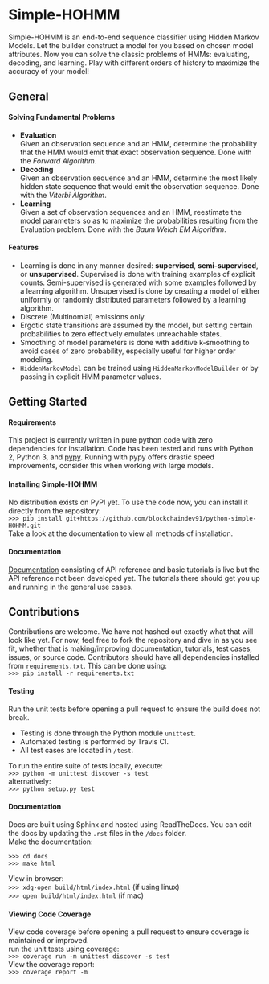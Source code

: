 # Simple-HOHMM  

Simple-HOHMM is an end-to-end sequence classifier using Hidden Markov Models. Let the builder construct a model for you based on chosen model attributes. Now you can solve the classic problems of HMMs: evaluating, decoding, and learning. Play with different orders of history to maximize the accuracy of your model!

## General

#### Solving Fundamental Problems
* **Evaluation**  
	Given an observation sequence and an HMM, determine the probability that the HMM would emit that exact observation sequence. Done with the *Forward Algorithm*.
* **Decoding**  
	Given an observation sequence and an HMM, determine the most likely hidden state sequence that would emit the observation sequence. Done with the *Viterbi Algorithm*.
* **Learning**  
	Given a set of observation sequences and an HMM, reestimate the model parameters so as to maximize the probabilities resulting from the Evaluation problem. Done with the *Baum Welch EM Algorithm*.

#### Features
* Learning is done in any manner desired: **supervised**, **semi-supervised**, or **unsupervised**. Supervised is done with training examples of explicit counts. Semi-supervised is generated with some examples followed by a learning algorithm. Unsupervised is done by creating a model of either uniformly or randomly distributed parameters followed by a learning algorithm.
* Discrete (Multinomial) emissions only.
* Ergotic state transitions are assumed by the model, but setting certain probabilities to zero effectively emulates unreachable states.
* Smoothing of model parameters is done with additive k-smoothing to avoid cases of zero probability, especially useful for higher order modeling.
* `HiddenMarkovModel` can be trained using `HiddenMarkovModelBuilder` or by passing in explicit HMM parameter values.

## Getting Started

#### Requirements
This project is currently written in pure python code with zero dependencies for installation. Code has been tested and runs with Python 2, Python 3, and [pypy](https://pypy.org/). Running with pypy offers drastic speed improvements, consider this when working with large models.

#### Installing Simple-HOHMM
No distribution exists on PyPI yet. To use the code now, you can install it directly from the repository:  
`>>> pip install git+https://github.com/blockchaindev91/python-simple-HOHMM.git`  
Take a look at the documentation to view all methods of installation.  

#### Documentation  
[Documentation](http://simple-hohmm.readthedocs.io/en/latest/?badge=latest) consisting of API reference and basic tutorials is live but the API reference not been developed yet. The tutorials there should get you up and running in the general use cases.  

## Contributions
Contributions are welcome. We have not hashed out exactly what that will look like yet. For now, feel free to fork the repository and dive in as you see fit, whether that is making/improving documentation, tutorials, test cases, issues, or source code. Contributors should have all dependencies installed from `requirements.txt`. This can be done using:  
 `>>> pip install -r requirements.txt`

#### Testing
Run the unit tests before opening a pull request to ensure the build does not break.   
* Testing is done through the Python module `unittest`.
* Automated testing is performed by Travis CI.
* All test cases are located in `/test`.  

To run the entire suite of tests locally, execute:  
`>>> python -m unittest discover -s test`  
alternatively:  
`>>> python setup.py test`

#### Documentation
Docs are built using Sphinx and hosted using ReadTheDocs. You can edit the docs by updating the `.rst` files in the `/docs` folder.  
Make the documentation:
```
>>> cd docs
>>> make html
```  
View in browser:  
`>>> xdg-open build/html/index.html` (if using linux)  
`>>> open build/html/index.html` (if mac)

#### Viewing Code Coverage  
View code coverage before opening a pull request to ensure coverage is maintained or improved.   
run the unit tests using coverage:  
`>>> coverage run -m unittest discover -s test`  
View the coverage report:  
`>>> coverage report -m`  
